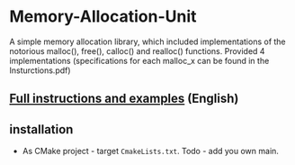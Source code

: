 # Memory-Allocation-Unit
A simple memory allocation library, which included implementations of the notorious malloc(), free(), calloc() and realloc() functions.
Provided 4 implementations (specifications for each malloc_x can be found in the Insturctions.pdf) 

## [Full instructions and examples](Instructions.pdf) (English)

## installation
* As CMake project - target `CmakeLists.txt`. Todo - add you own main.

